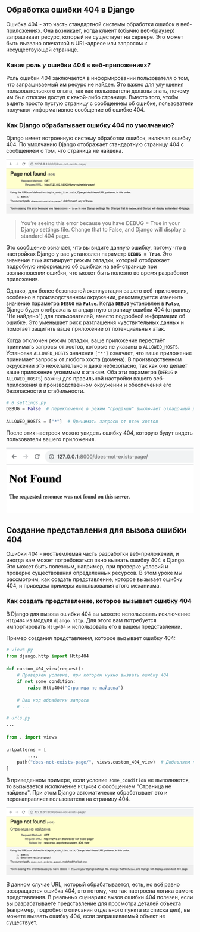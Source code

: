 

## Обработка ошибки 404 в Django

Ошибка 404 - это часть стандартной системы обработки ошибок в веб-приложениях. Она возникает, когда клиент (обычно веб-браузер) запрашивает ресурс, который не существует на сервере. Это может быть вызвано опечаткой в URL-адресе или запросом к несуществующей странице.

### Какая роль у ошибки 404 в веб-приложениях?

Роль ошибки 404 заключается в информировании пользователя о том, что запрашиваемый им ресурс не найден. Это важно для улучшения пользовательского опыта, так как пользователи должны знать, почему им был отказан доступ к какой-либо странице. Вместо того, чтобы видеть просто пустую страницу с сообщением об ошибке, пользователи получают информативное сообщение об ошибке 404.

### Как Django обрабатывает ошибку 404 по умолчанию?

Django имеет встроенную систему обработки ошибок, включая ошибку 404. По умолчанию Django отображает стандартную страницу 404 с сообщением о том, что страница не найдена.

![img.png](img.png)

> You’re seeing this error because you have DEBUG = True in your Django settings file. Change that to False, and Django will display a standard 404 page.
> 

Это сообщение означает, что вы видите данную ошибку, потому что в настройках Django у вас установлен параметр **`DEBUG = True`**. Это значение **`True`** активирует режим отладки, который отображает подробную информацию об ошибках на веб-странице при возникновении ошибки, что может быть полезно во время разработки приложения.

Однако, для более безопасной эксплуатации вашего веб-приложения, особенно в производственном окружении, рекомендуется изменить значение параметра **`DEBUG`** на **`False`**. Когда **`DEBUG`** установлен в **`False`**, Django будет отображать стандартную страницу ошибки 404 (страницу "Не найдено") для пользователей, вместо подробной информации об ошибке. Это уменьшает риск разглашения чувствительных данных и помогает защитить ваше приложение от потенциальных атак.

Когда отключен режим отладки, ваше приложение перестаёт принимать запросы от хостов, которые не указаны в `ALLOWED_HOSTS`.  Установка `ALLOWED_HOSTS` значения `["*"]` означает, что ваше приложение принимает запросы от любого хоста (домена). В производственном окружении это нежелательно и даже небезопасно, так как оно делает ваше приложение уязвимым к атакам. Оба эти параметра (`DEBUG` и `ALLOWED_HOSTS`) важны для правильной настройки вашего веб-приложения в производственном окружении и обеспечения его безопасности и стабильности.

```python
# В settings.py
DEBUG = False  # Переключение в режим "продакшн" выключает отладочный режим

ALLOWED_HOSTS = ["*"]  # Принимать запросы от всех хостов

```

После этих настроек можно увидеть ошибку 404, которую будут видеть пользователи вашего приложения. 

![img_1.png](img_1.png)

## Создание представления для вызова ошибки 404

Ошибки 404 - неотъемлемая часть разработки веб-приложений, и иногда вам может потребоваться явно вызвать ошибку 404 в Django. Это может быть полезным, например, при проверке условий и проверке существования определенных ресурсов. В этом уроке мы рассмотрим, как создать представление, которое вызывает ошибку 404, и приведем примеры использования этого механизма.

### Как создать представление, которое вызывает ошибку 404

В Django для вызова ошибки 404 вы можете использовать исключение `Http404` из модуля `django.http`. Для этого вам потребуется импортировать `Http404` и использовать его в вашем представлении.

Пример создания представления, которое вызывает ошибку 404:

```python
# views.py
from django.http import Http404

def custom_404_view(request):
    # Проверяем условие, при котором нужно вызвать ошибку 404
    if not some_condition:
        raise Http404("Страница не найдена")

    # Ваш код обработки запроса
    # ...

```

```python
# urls.py
...

from . import views

urlpatterns = [
		...,
    path("does-not-exists-page/", views.custom_404_view)  # Добавляем представление, которое будет возвращать ошибку 404
]
```

В приведенном примере, если условие `some_condition` не выполняется, то вызывается исключение `Http404` с сообщением "Страница не найдена". При этом Django автоматически обрабатывает это и перенаправляет пользователя на страницу 404.

![img_2.png](img_2.png)

В данном случае URL, который обрабатывается, есть, но всё равно возвращается ошибка 404, это потому, что так настроена логика самого представления. В реальных сценариях вызов ошибки 404 полезен, если вы разрабатываете представление для просмотра деталей объекта (например, подробного описания отдельного пункта из списка дел), вы можете вызвать ошибку 404, если запрашиваемый объект не существует.